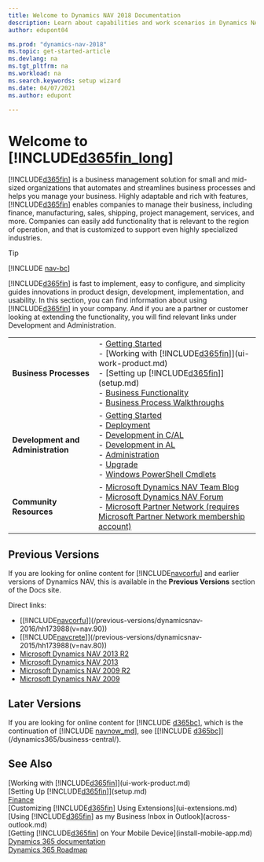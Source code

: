 ```yaml
---
title: Welcome to Dynamics NAV 2018 Documentation
description: Learn about capabilities and work scenarios in Dynamics NAV 2018, a business management solution for small and mid-sized organizations.
author: edupont04

ms.prod: "dynamics-nav-2018"
ms.topic: get-started-article
ms.devlang: na
ms.tgt_pltfrm: na
ms.workload: na
ms.search.keywords: setup wizard
ms.date: 04/07/2021
ms.author: edupont

---
```

# Welcome to [!INCLUDE[d365fin_long](includes/d365fin_long_md.md)]

[!INCLUDE[d365fin](includes/d365fin_md.md)] is a business management solution for small and mid-sized organizations that automates and streamlines business processes and helps you manage your business. Highly adaptable and rich with features, [!INCLUDE[d365fin](includes/d365fin_md.md)] enables companies to manage their business, including finance, manufacturing, sales, shipping, project management, services, and more. Companies can easily add functionality that is relevant to the region of operation, and that is customized to support even highly specialized industries.  

> [!TIP]
> [!INCLUDE [nav-bc](includes/nav-bc.md)]

[!INCLUDE[d365fin](includes/d365fin_md.md)] is fast to implement, easy to configure, and simplicity guides innovations in product design, development, implementation, and usability. In this section, you can find information about using [!INCLUDE[d365fin](includes/d365fin_md.md)] in your company. And if you are a partner or customer looking at extending the functionality, you will find relevant links under Development and Administration.  

|||  
|-|-|  
|**Business Processes**|-   [Getting Started](across-get-started.md)<br />-   [Working with [!INCLUDE[d365fin](includes/d365fin_md.md)]](ui-work-product.md)<br />-   [Setting up [!INCLUDE[d365fin](includes/d365fin_md.md)]](setup.md)<br />-   [Business Functionality](madeira-business-functionality.md)<br />-   [Business Process Walkthroughs](walkthrough-business-process-walkthroughs.md)|  
|**Development and Administration**|-   [Getting Started](/dynamics-nav/index)<br />-   [Deployment](/dynamics-nav/deployment)<br />-   [Development in C/AL](/dynamics-nav/development)<br />-   [Development in AL](/dynamics-nav/developer/devenv-dev-overview)<br />-   [Administration](/dynamics-nav/administration)<br />-   [Upgrade](/dynamics-nav/upgrading-to-microsoft-dynamics-nav)<br />-  [Windows PowerShell Cmdlets](/powershell/dynamics-nav/overview?view=dynamicsnav-ps-2018)|  
|**Community Resources**|-   [Microsoft Dynamics NAV Team Blog](https://blogs.msdn.microsoft.com/nav/)<br />-   [Microsoft Dynamics NAV Forum](http://community.dynamics.com/product/nav/f/34.aspx)<br />-   [Microsoft Partner Network \(requires Microsoft Partner Network membership account\)](https://mspartner.microsoft.com/en/us/Pages/index.aspx)|  

## Previous Versions
If you are looking for online content for [!INCLUDE[navcorfu](includes/navcorfu_md.md)] and earlier versions of Dynamics NAV, this is available in the **Previous Versions** section of the Docs site.  

Direct links:

* [[!INCLUDE[navcorfu](includes/navcorfu_md.md)]](/previous-versions/dynamicsnav-2016/hh173988(v=nav.90))    
* [[!INCLUDE[navcrete](includes/navcrete_md.md)]](/previous-versions/dynamicsnav-2015/hh173988(v=nav.80))  
* [Microsoft Dynamics NAV 2013 R2](/previous-versions/dynamicsnav-2013r2/hh173988(v=nav.71))  
* [Microsoft Dynamics NAV 2013](/previous-versions/dynamicsnav-2013r2/hh173988(v=nav.70))  
* [Microsoft Dynamics NAV 2009 R2](/previous-versions/dynamicsnav-2009r2/gg502505(v=nav.60))  
* [Microsoft Dynamics NAV 2009](/previous-versions/dynamicsnav-2009/dd355204(v=nav.60))  

## Later Versions

If you are looking for online content for [!INCLUDE [d365bc](includes/d365bc.md)], which is the continuation of [!INCLUDE [navnow_md](includes/navnow_md.md)], see [[!INCLUDE [d365bc](includes/d365bc.md)]](/dynamics365/business-central/).  

## See Also
[Working with [!INCLUDE[d365fin](includes/d365fin_md.md)]](ui-work-product.md)  
[Setting Up [!INCLUDE[d365fin](includes/d365fin_md.md)]](setup.md)  
[Finance](finance.md)  
[Customizing [!INCLUDE[d365fin](includes/d365fin_md.md)] Using Extensions](ui-extensions.md)  
[Using [!INCLUDE[d365fin](includes/d365fin_md.md)] as my Business Inbox in Outlook](across-outlook.md)  
[Getting [!INCLUDE[d365fin](includes/d365fin_md.md)] on Your Mobile Device](install-mobile-app.md)  
[Dynamics 365 documentation](https://docs.microsoft.com/dynamics365/#pivot=solutions&panel=solutions_financials)  
[Dynamics 365 Roadmap](https://roadmap.dynamics.com/#edition=1#application=a56e2c12-2a92-e611-80dc-c4346bac0910#status=3a708a86-ae97-e611-80df-c4346baceb68)  
